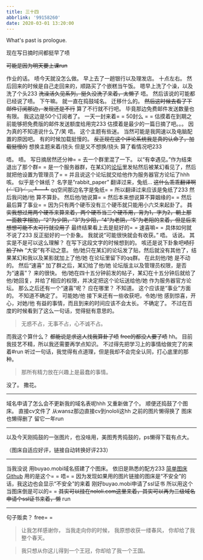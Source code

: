 ```yaml
---
title: 三十四
abbrlink: '99158260'
date: 2020-03-01 13:20:00
---
```

What's past is prologue.

<!--more-->现在写日摘时间都挺早了啧
~~可能是因为明天要上课run~~

作业的话。
啧今天就没怎么做。
早上去了一趟银行以及理发店。
十点左右。
然后回来的时候是自己走回来的，顺路买了个嵌糕当午饭。
嗯早上洗了个澡，以及洗了个头233
~~洗澡活久见系列，挺久没洗了来着，太懒了~~
唔。
然后该说的可能都已经说了啧。
下午嘛。
就一直在捣鼓域名。
迁移什么的。
~~然后这时候去看了下邮件订阅那边，发现还是不行~~
算了不行就不行吧。
毕竟那边免费邮件发送数量也有限。
我这边是50个订阅者了。
一天一封来着= =
50封么 = =
估摸着在到期之前能够把免费版的邮件发送额度给用完233
估摸着是最少的一篇日摘了吧。。。
因为真的不知道说什么了/笑
唔。
这个主题有些迷。
当然可能是我网速以及电脑配置的原因吧。
有的时候加载挺慢的。
~~反正现在这个评论系统我是真的认命了，加载挺慢的~~
想换主题来着/挠头
但是又不想换/挠头
算了看情况吧233

唔。
啧。
写日摘居然还分神= =
去一个群里混了一下。
以“有幸遇见。”作为结束退出了那个群= =
是一个服务器群，在某幻的[论坛][1]里发帖然后被某幻看见了，然后就把他设置为管理员了= =
并且说这个论坛就交给他作为服务器官方论坛了hhh
咳。
似乎是个妹纸？
名字是“rabbit_paper”
翻译过来，兔纸...
~~这什么乖乖翻译啊(╯‵□′)╯︵┻━┻~~
qq空间那边名字是兔纸= =
所以翻译过来应该是兔纸了233
然后我问她/他 算不算卦。
然后他/她说算= =
然后本来想说算不算姻缘的= =
然后最后算了事业= =
因为只有两个硬币没有三个硬币就只能用小六爻来起卦了。
~~其实我想过用两个硬币来算来着，两个硬币当三个硬币用，背为1，字为2，朝上那一面数字相加，“2”为少阴，“3”为少阳，“4”为老阴，“5”为老阳的来着，但是后来想想可能不太可行就没用了~~
最终结果看上去是挺好的= =
速喜嘛= =
具体如何就不说了233
反正挺好的一个卦象。
我就说“可能很快就会有收获。”
唔。
话说。
其实是不是可以这么理解？
在写下这段文字的时候想到的。
咳还是说下卦象吧~~啧打脸了hh~~
“大安”有不动之意。
他/她只在某幻的论坛发了贴，然后就没有其他了，结果某幻和我以及某影就加上了他/她 在论坛里留下的qq群。
在此刻他/她 是不动的。
然后“速喜”
加了群之后，某幻给了他/她 论坛版主以及管理员权限，是否为“速喜”？
来的很快。
他/她在四十五分钟前发的帖子，某幻在十五分钟后就给了他/她回复，并给了相应的权限，并决定把这个论坛送给他/她 作为服务器官方论坛。
那么之后还有一个“速喜”呢？
应在哪里？
不知道。
这个应该是“事业”方面的。
不知道不确定了。
可能她/他 接下来还有一些收获吧，令她/他 感到惊喜，开心，对她/他 有益的事情，而且到来的时间应该不会太长。
不确定了。
不过在百度的时候看到了这么一句话，觉得挺有意思的。

> 无惑不占，无事不占，心不诚不占。

而我这个算什么？
~~都能说是求这人找我算卦了啧~~
~~free的都没人要了啧~~
hh。
目前我技艺不精，所以我还需要再学点知识。
不过得先把学习上的事情给做完了的来着#run
听过一句话，我觉得有点道理，但是我却不会完全认同，打心底里的那种。

> 那所有精力放在兴趣上是最蠢的事情。

没了。
撒花。


----------
域名申请了怎么会不更新我的域名表呢hhh
又重新做了个。
顺便还捣鼓了个图床。
直接cv文件了
从wansz那边直接cv到nololi这hh
之前的图片懒得换了
图床也懒得删了
留它一年run




----------

以及今天刚捣鼓的一张图片，也没啥用，美图秀秀捣鼓的，ps懒得下载有点大。



（图床自适应好评，链接自动转换好评233）


----------
当我没说
用buyao.mobi域名搭建了个图床。
依旧是熟悉的配方233
[简单图床Github][2]
用的是这个= =
唔= =
因为发现如果用的图片链接的图床是“不安全”的话，我这边也会显示“不安全”的来着
刚好buyao.mobi申请了ssl证书
所以用这个当图床倒是可以的= =
~~其实可以挂在nololi.com这里来着，其实可以再为二级域名申请个ssl证书来着，懒~~
run

----------
句子贩卖？
free= =




> 让我怎样感谢你，
> 当我走向你的时候，
> 我原想收获一缕春风，
> 你却给了我整个春天。

> 我只想从你这儿得到一个王冠，你却给了我一个王国。




[1]: http://im.errorlog.ml/
[2]: https://github.com/icret/easyImages2.0
